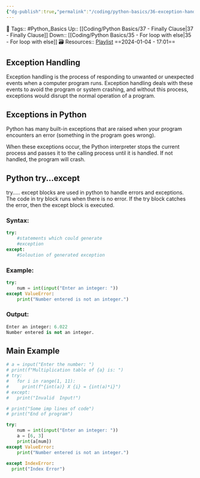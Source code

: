 ```yaml
---
{"dg-publish":true,"permalink":"/coding/python-basics/36-exception-handling/","dgPassFrontmatter":true,"noteIcon":"3","created":"2024-01-04T17:01:37.301+05:30","updated":"2024-01-04T22:16:34.788+05:30"}
---
```


🧶 Tags:: #Python_Basics 
Up:: [[Coding/Python Basics/37 - Finally Clause\|37 - Finally Clause]]
Down:: [[Coding/Python Basics/35 - For loop with else\|35 - For loop with else]]
🗃 Resources:: [Playlist](https://www.youtube.com/playlist?list=PLu0W_9lII9agwh1XjRt242xIpHhPT2llg)
==2024-01-04 - 17:01==

## Exception Handling
Exception handling is the process of responding to unwanted or unexpected events when a computer program runs. Exception handling deals with these events to avoid the program or system crashing, and without this process, exceptions would disrupt the normal operation of a program.

## Exceptions in Python
Python has many built-in exceptions that are raised when your program encounters an error (something in the program goes wrong).

When these exceptions occur, the Python interpreter stops the current process and passes it to the calling process until it is handled. If not handled, the program will crash.

## Python try...except
try….. except blocks are used in python to handle errors and exceptions. The code in try block runs when there is no error. If the try block catches the error, then the except block is executed.

### Syntax:
```python
try:
	#statements which could generate
	#exception
except:
	#Soloution of generated exception
```

### Example:
```python
try:
	num = int(input("Enter an integer: "))
except ValueError:
	print("Number entered is not an integer.")
```

### Output:
```python
Enter an integer: 6.022
Number entered is not an integer.
```

## Main Example
```python
# a = input("Enter the number: ")
# print(f"Multiplication table of {a} is: ")
# try:
#   for i in range(1, 11):
#     print(f"{int(a)} X {i} = {int(a)*i}")
# except:
#   print("Invalid  Input!")

# print("Some imp lines of code")
# print("End of program")

try:
    num = int(input("Enter an integer: "))
    a = [6, 3]
    print(a[num])
except ValueError:
    print("Number entered is not an integer.")
    
except IndexError:
  print("Index Error")
```